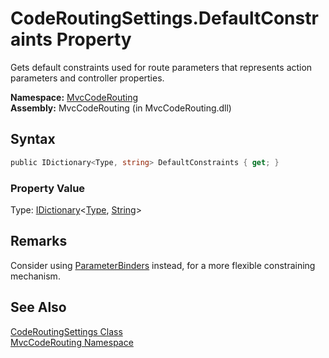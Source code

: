 CodeRoutingSettings.DefaultConstraints Property
===============================================
Gets default constraints used for route parameters that represents action parameters and controller properties.

**Namespace:** [MvcCodeRouting][1]  
**Assembly:** MvcCodeRouting (in MvcCodeRouting.dll)

Syntax
------

```csharp
public IDictionary<Type, string> DefaultConstraints { get; }
```

### Property Value
Type: [IDictionary][2]&lt;[Type][3], [String][4]>

Remarks
-------
 Consider using [ParameterBinders][5] instead, for a more flexible constraining mechanism. 

See Also
--------
[CodeRoutingSettings Class][6]  
[MvcCodeRouting Namespace][1]  

[1]: ../README.md
[2]: http://msdn.microsoft.com/en-us/library/s4ys34ea
[3]: http://msdn.microsoft.com/en-us/library/42892f65
[4]: http://msdn.microsoft.com/en-us/library/s1wwdcbf
[5]: ParameterBinders.md
[6]: README.md